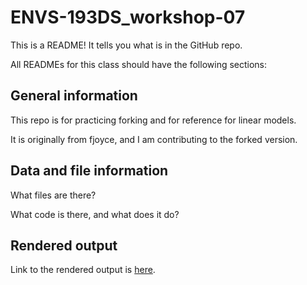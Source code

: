 # ENVS-193DS_workshop-07

This is a README! It tells you what is in the GitHub repo.

All READMEs for this class should have the following sections:

## General information

This repo is for practicing forking and for reference for linear models.

It is originally from fjoyce, and I am contributing to the forked version.

## Data and file information

What files are there?

What code is there, and what does it do?

## Rendered output

Link to the rendered output is [here](https://progilegui.github.io/ENVS-193DS_workshop-07/code/ENVS-193DS_workshop-07_complete.html).